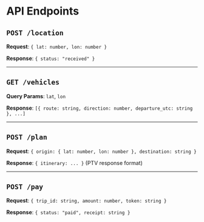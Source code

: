 # API Endpoints

## `POST /location`
**Request**: `{ lat: number, lon: number }`

**Response**: `{ status: "received" }`

---

## `GET /vehicles`
**Query Params**: `lat`, `lon`

**Response**: `[{ route: string, direction: number, departure_utc: string }, ...]`

---

## `POST /plan`
**Request**: `{ origin: { lat: number, lon: number }, destination: string }`

**Response**: `{ itinerary: ... }` (PTV response format)

---

## `POST /pay`
**Request**: `{ trip_id: string, amount: number, token: string }`

**Response**: `{ status: "paid", receipt: string }`
